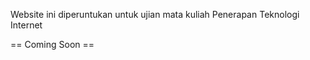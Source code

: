 <p>Website ini diperuntukan untuk ujian mata kuliah Penerapan Teknologi Internet</p>
<p>== Coming Soon ==</p>
